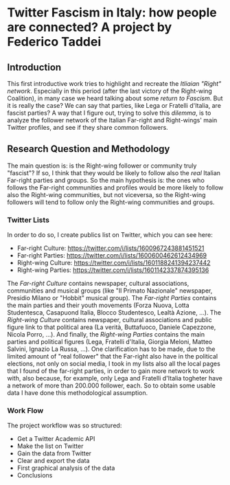 # Twitter Fascism in Italy: how people are connected? A project by Federico Taddei
## Introduction

This first introductive work tries to highlight and recreate the *Itliaian "Right" network*. 
Especially in this period (after the last victory of the Right-wing Coalition), in many case
we heard talking about some *return to Fascism*. But it is really the case? We can say that parties, like Lega or Fratelli d'Italia, are fascist parties?
A way that I figure out, trying to solve this *dilemma*, is to analyze the follower network of the Italian Far-right and Right-wings' main Twitter profiles, and see if they share common followers.

## Research Question and Methodology

The main question is: is the Right-wing follower or community truly "fascist"? If so, I think that they would be likely to follow also the *real* Italian Far-right parties and groups. So the main hypothesis is: the ones who follows the Far-right communities and profiles would be more likely to follow also the Right-wing communities, but not viceversa, so the Right-wing followers will tend to follow only the Right-wing communities and groups.

### Twitter Lists

In order to do so, I create publics list on Twitter, which you can see here:

- Far-right Culture: https://twitter.com/i/lists/1600967243881451521
- Far-right Parties: https://twitter.com/i/lists/1600600462612434969
- Right-wing Culture: https://twitter.com/i/lists/1601188241394237442
- Right-wing Parties: https://twitter.com/i/lists/1601142337874395136

The *Far-right Culture* contains newspaper, cultural associations, communities and musical groups (like "Il Primato Nazionale" newspaper, Presidio Milano or "Hobbit" musical group).  The *Far-right Parties* contains the main parties and their youth movements (Forza Nuova, Lotta Studentesca, Casapuond Italia, Blocco Studentesco, Lealtà Azione, ...). The *Right-wing Culture* contains newspaper, cultural associations and public figure link to that political area (La verità, Buttafuoco, Daniele Capezzone, Nicola Porro, ...). And finally, the *Right-wing Parties* contains the main parties and political figures (Lega, Fratelli d'Italia, Giorgia Meloni, Matteo Salvini, Ignazio La Russa, ...).
One clarification has to be made, due to the limited amount of "real follower" that the Far-right also have in the political elections, not only on social media, I took in my lists also all the local pages that I found of the far-right parties, in order to gain more network to work with, also because, for example, only Lega and Fratelli d'Italia togheter have a network of more than 200.000 follower, each.
So to obtain some usable data I have done this methodological assumption.

### Work Flow

The project workflow was so structured:
- Get a Twitter Academic API
- Make the list on Twitter
- Gain the data from Twitter
- Clear and export the data
- First graphical analysis of the data 
- Conclusions

